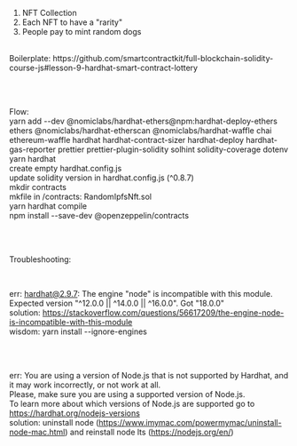 
1. NFT Collection 
2. Each NFT to have a "rarity" 
3. People pay to mint random dogs 
<br />
Boilerplate: https://github.com/smartcontractkit/full-blockchain-solidity-course-js#lesson-9-hardhat-smart-contract-lottery 

<br /><br />

Flow: 
<br />
yarn add --dev @nomiclabs/hardhat-ethers@npm:hardhat-deploy-ethers ethers @nomiclabs/hardhat-etherscan @nomiclabs/hardhat-waffle chai ethereum-waffle hardhat hardhat-contract-sizer hardhat-deploy hardhat-gas-reporter prettier prettier-plugin-solidity solhint solidity-coverage dotenv
<br />
yarn hardhat 
<br />
create empty hardhat.config.js
<br />
update solidity version in hardhat.config.js (^0.8.7)
<br />
mkdir contracts
<br />
mkfile in /contracts: RandomIpfsNft.sol
<br />
yarn hardhat compile
<br />
npm install --save-dev @openzeppelin/contracts 
<br />






<br /><br />

Troubleshooting: 

<br />

err: hardhat@2.9.7: The engine "node" is incompatible with this module. Expected version "^12.0.0 || ^14.0.0 || ^16.0.0". Got "18.0.0"
<br />
solution: https://stackoverflow.com/questions/56617209/the-engine-node-is-incompatible-with-this-module 
<br />
wisdom: yarn install --ignore-engines

<br /><br />

err: You are using a version of Node.js that is not supported by Hardhat, and it may work incorrectly, or not work at all.
<br />
Please, make sure you are using a supported version of Node.js.
<br />
To learn more about which versions of Node.js are supported go to https://hardhat.org/nodejs-versions 
<br />
solution: uninstall node (https://www.imymac.com/powermymac/uninstall-node-mac.html) and reinstall node lts (https://nodejs.org/en/) 

<br /><br />